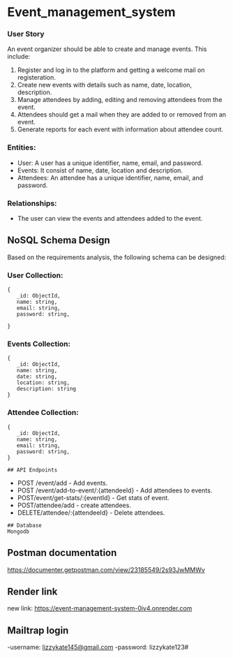 # Event_management_system

### User Story
An event organizer should be able to create and manage events. This include:

1. Register and log in to the platform and getting a welcome mail on registeration.
2. Create new events with details such as name, date, location, description.
3. Manage attendees by adding, editing and removing attendees from the event.
4. Attendees should get a mail when they are added to or removed from an event.
5. Generate reports for each event with information about attendee count.


### Entities:

-   User: A user has a unique identifier, name, email, and password.
-   Events: It consist of name, date, location and description.
-   Attendees: An attendee has a unique identifier, name, email, and password.

### Relationships:

-   The user can view the events and attendees added to the event.

## NoSQL Schema Design

Based on the requirements analysis, the following schema can be designed:

### User Collection:

```
{
   _id: ObjectId,
   name: string,
   email: string,
   password: string,
   
}

```

### Events Collection:

```
{
   _id: ObjectId,
   name: string,
   date: string,
   location: string,
   description: string
}

```

### Attendee Collection:

```
{
   _id: ObjectId,
   name: string,
   email: string,
   password: string,
}

```

```
## API Endpoints

``` 

-   POST /event/add - Add events.
-   POST /event/add-to-event/:{attendeeId} - Add attendees to events.
-   POST/event/get-stats/:{eventId} - Get stats of event.
-   POST/attendee/add - create attendees.
-   DELETE/attendee/:{attendeeId} - Delete attendees.

```
## Database
Mongodb

```
## Postman documentation
https://documenter.getpostman.com/view/23185549/2s93JwMMWv

## Render link
new link: https://event-management-system-0iv4.onrender.com 

## Mailtrap login
-username: lizzykate145@gmail.com
-password: lizzykate123#
